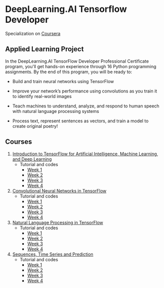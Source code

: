# DeepLearning.AI Tensorflow Developer

Specialization on [Coursera](https://www.coursera.org/professional-certificates/tensorflow-in-practice)

## Applied Learning Project

In the DeepLearning.AI TensorFlow Developer Professional Certificate program, you'll get hands-on experience through 16 Python programming assignments. By the end of this program, you will be ready to: 

- Build and train neural networks using TensorFlow

- Improve your network’s performance using convolutions as you train it to identify real-world images

- Teach machines to understand, analyze, and respond to human speech with natural language processing systems

- Process text, represent sentences as vectors, and train a model to create original poetry!

## Courses
1. [Introduction to TensorFlow for Artificial Intelligence, Machine Learning, and Deep Learning](https://www.coursera.org/learn/introduction-tensorflow/home/welcome)
     - Tutorial and codes 
       - [Week 1](https://github.com/weiyh19c/tensorflow-developer-specialization/tree/master/C1/W1)
       - [Week 2](https://github.com/weiyh19c/tensorflow-developer-specialization/tree/master/C1/W2)
       - [Week 3](https://github.com/weiyh19c/tensorflow-developer-specialization/tree/master/C1/W3)
       - [Week 4](https://github.com/weiyh19c/tensorflow-developer-specialization/tree/master/C1/W4)
2. [Convolutional Neural Networks in TensorFlow](https://www.coursera.org/learn/convolutional-neural-networks-tensorflow/home/welcome)
     - Tutorial and codes 
       - [Week 1](https://github.com/weiyh19c/tensorflow-developer-specialization/tree/master/C2/W1)
       - [Week 2](https://github.com/weiyh19c/tensorflow-developer-specialization/tree/master/C2/W2)
       - [Week 3](https://github.com/weiyh19c/tensorflow-developer-specialization/tree/master/C2/W3)
       - [Week 4](https://github.com/weiyh19c/tensorflow-developer-specialization/tree/master/C2/W4)
3. [Natural Language Processing in TensorFlow](https://www.coursera.org/learn/natural-language-processing-tensorflow/home/welcome)
     - Tutorial and codes 
       - [Week 1](https://github.com/weiyh19c/tensorflow-developer-specialization/tree/master/C3/W1)
       - [Week 2](https://github.com/weiyh19c/tensorflow-developer-specialization/tree/master/C3/W2)
       - [Week 3](https://github.com/weiyh19c/tensorflow-developer-specialization/tree/master/C3/W3)
       - [Week 4](https://github.com/weiyh19c/tensorflow-developer-specialization/tree/master/C3/W4)
4. [Sequences, Time Series and Prediction](https://www.coursera.org/learn/tensorflow-sequences-time-series-and-prediction/home/welcome)
     - Tutorial and codes 
       - [Week 1](https://github.com/weiyh19c/tensorflow-developer-specialization/tree/master/C4/W1)
       - [Week 2](https://github.com/weiyh19c/tensorflow-developer-specialization/tree/master/C4/W2)
       - [Week 3](https://github.com/weiyh19c/tensorflow-developer-specialization/tree/master/C4/W3)
       - [Week 4](https://github.com/weiyh19c/tensorflow-developer-specialization/tree/master/C4/W4)
